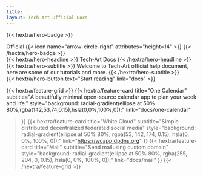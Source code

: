 ```yaml
---
title: 
layout: Tech-Art Official Docs
---
```


{{< hextra/hero-badge >}}
  <div class="hx-w-2 hx-h-2 hx-rounded-full hx-bg-primary-400"></div>
  <span>Official</span>
  {{< icon name="arrow-circle-right" attributes="height=14" >}}
{{< /hextra/hero-badge >}}

<div class="hx-mt-6 hx-mb-6">
{{< hextra/hero-headline >}}
  Tech-Art Docs
{{< /hextra/hero-headline >}}
</div>

<div class="hx-mb-12">
{{< hextra/hero-subtitle >}}
  Welcome to Tech-Art official help document,&nbsp;<br class="sm:hx-block hx-hidden" /> here are some of our tutorials and more.
{{< /hextra/hero-subtitle >}}
</div>

<div class="hx-mb-6">
{{< hextra/hero-button text="Start reading" link="docs" >}}
</div>

<div class="hx-mt-6"></div>

{{< hextra/feature-grid >}}
  {{< hextra/feature-card
    title="One Calendar"
    subtitle="A beautifully minimal open-source calendar app to plan your week and life."
    style="background: radial-gradient(ellipse at 50% 80%,rgba(142,53,74,0.15),hsla(0,0%,100%,0));"
    link="docs/one-calendar"
  >}}
  {{< hextra/feature-card
    title="White Cloud"
    subtitle="Simple distributed decentralized federated social media"
    style="background: radial-gradient(ellipse at 50% 80%, rgba(53, 142, 174, 0.15), hsla(0, 0%, 100%, 0));"
    link="https://wcapp.dpdns.org"
  >}}
  {{< hextra/feature-card
    title="Mail"
    subtitle="Send mailusing custom domain"
    style="background: radial-gradient(ellipse at 50% 80%, rgba(255, 204, 0, 0.15), hsla(0, 0%, 100%, 0));"
    link="docs/mail"
  >}}
{{< /hextra/feature-grid >}}
